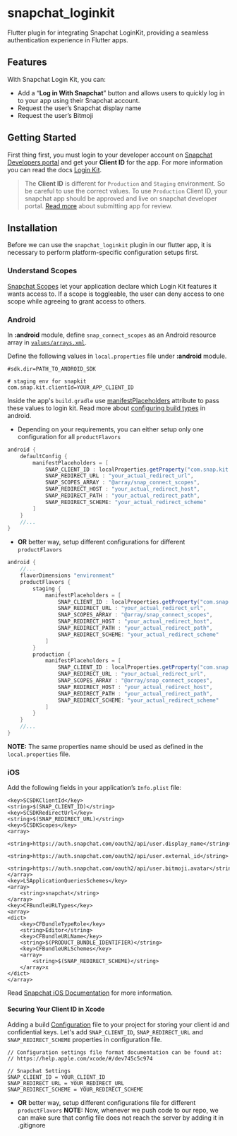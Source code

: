 # snapchat_loginkit
Flutter plugin for integrating Snapchat LoginKit, providing a seamless authentication experience in Flutter apps.
## Features
With Snapchat Login Kit, you can:
-   Add a “**Log in With Snapchat**” button and allows users to quickly log in to your app using their Snapchat account.
-   Request the user’s Snapchat display name
-   Request the user’s Bitmoji
## Getting Started
First thing first, you must login to your developer account on [Snapchat Developers portal](https://developers.snap.com/) and get your **Client ID** for the app. For more information you can read the docs [Login Kit](https://docs.snap.com/snap-kit/login-kit/overview).

> The **Client ID** is different for `Production` and `Staging` environment. So be careful to use the correct values.
> To use `Production` Client ID, your snapchat app should be approved and live on snapchat developer portal. [Read more](https://docs.snap.com/camera-kit/app-review/release-app) about submitting app for review.
## Installation
Before we can use the `snapchat_loginkit` plugin in our flutter app, it is necessary to perform platform-specific configuration setups first.

### Understand Scopes
[Snapchat Scopes](https://docs.snap.com/snap-kit/login-kit/Tutorials/android#understand-scopes) let your application declare which Login Kit features it wants access to. If a scope is toggleable, the user can deny access to one scope while agreeing to grant access to others.

### Android
In **:android** module, define `snap_connect_scopes` as an Android resource array in [`values/arrays.xml`](https://developer.android.com/guide/topics/resources/providing-resources#table1).

Define the following values in `local.properties` file under  **:android** module.

```properties
#sdk.dir=PATH_TO_ANDROID_SDK  

# staging env for snapkit  
com.snap.kit.clientId=YOUR_APP_CLIENT_ID
```
Inside the app's `build.gradle` use [manifestPlaceholders](https://developer.android.com/build/manage-manifests#inject_build_variables_into_the_manifest) attribute to pass these values to login kit. Read more about [configuring build types](https://developer.android.com/build/build-variants#build-types) in android.
- Depending on your requirements, you can either setup only one configuration for  all `productFlavors`
```groovy
android {
	defaultConfig {
		manifestPlaceholders = [  
			SNAP_CLIENT_ID : localProperties.getProperty("com.snap.kit.clientId"),  
			SNAP_REDIRECT_URL : "your_actual_redirect_url",  
			SNAP_SCOPES_ARRAY : "@array/snap_connect_scopes",  
			SNAP_REDIRECT_HOST : "your_actual_redirect_host",  
			SNAP_REDIRECT_PATH : "your_actual_redirect_path",  
			SNAP_REDIRECT_SCHEME: "your_actual_redirect_scheme"  
		]
	}
	//...
}
```
- **OR** better way, setup different configurations for different `productFlavors`
```groovy
android {
	//...
	flavorDimensions "environment"
	productFlavors {
		staging {
			manifestPlaceholders = [  
				SNAP_CLIENT_ID : localProperties.getProperty("com.snap.kit.staging.clientId"),  
				SNAP_REDIRECT_URL : "your_actual_redirect_url",  
				SNAP_SCOPES_ARRAY : "@array/snap_connect_scopes",  
				SNAP_REDIRECT_HOST : "your_actual_redirect_host",  
				SNAP_REDIRECT_PATH : "your_actual_redirect_path",  
				SNAP_REDIRECT_SCHEME: "your_actual_redirect_scheme"  
			]
		}
		production {
			manifestPlaceholders = [  
				SNAP_CLIENT_ID : localProperties.getProperty("com.snap.kit.production.clientId"),  
				SNAP_REDIRECT_URL : "your_actual_redirect_url",  
				SNAP_SCOPES_ARRAY : "@array/snap_connect_scopes",  
				SNAP_REDIRECT_HOST : "your_actual_redirect_host",  
				SNAP_REDIRECT_PATH : "your_actual_redirect_path",  
				SNAP_REDIRECT_SCHEME: "your_actual_redirect_scheme"  
			]
		}
	}
	//...
}
```
**NOTE:** The same properties name should be used as defined in the `local.properties` file.

### iOS
Add the following fields in your application’s `Info.plist` file:
```properties
<key>SCSDKClientId</key>
<string>$(SNAP_CLIENT_ID)</string>
<key>SCSDKRedirectUrl</key>
<string>$(SNAP_REDIRECT_URL)</string>
<key>SCSDKScopes</key>
<array>
    <string>https://auth.snapchat.com/oauth2/api/user.display_name</string>
    <string>https://auth.snapchat.com/oauth2/api/user.external_id</string>
    <string>https://auth.snapchat.com/oauth2/api/user.bitmoji.avatar</string>
</array>
<key>LSApplicationQueriesSchemes</key>
<array>
    <string>snapchat</string>
</array>
<key>CFBundleURLTypes</key>
<array>
<dict>
    <key>CFBundleTypeRole</key>
    <string>Editor</string>
    <key>CFBundleURLName</key>
    <string>$(PRODUCT_BUNDLE_IDENTIFIER)</string>
    <key>CFBundleURLSchemes</key>
    <array>
        <string>$(SNAP_REDIRECT_SCHEME)</string>
    </array>x
</dict>
</array>
```
Read [Snapchat iOS Documentation](https://docs.snap.com/snap-kit/login-kit/Tutorials/ios#get-started) for more information.
#### Securing Your Client ID in Xcode
Adding a build [Configuration](https://developer.apple.com/documentation/xcode/adding-a-build-configuration-file-to-your-project) file to your project for storing your client id and confidential keys.
Let's add `SNAP_CLIENT_ID`, `SNAP_REDIRECT_URL` and `SNAP_REDIRECT_SCHEME` properties in configuration file.
```properties
// Configuration settings file format documentation can be found at:
// https://help.apple.com/xcode/#/dev745c5c974

// Snapchat Settings
SNAP_CLIENT_ID = YOUR_CLIENT_ID
SNAP_REDIRECT_URL = YOUR_REDIRECT_URL
SNAP_REDIRECT_SCHEME = YOUR_REDIRECT_SCHEME
```
- **OR** better way, setup different configurations file for different `productFlavors`
**NOTE:** Now, whenever we push code to our repo, we can make sure that config file does not reach the server by adding it in .gitignore